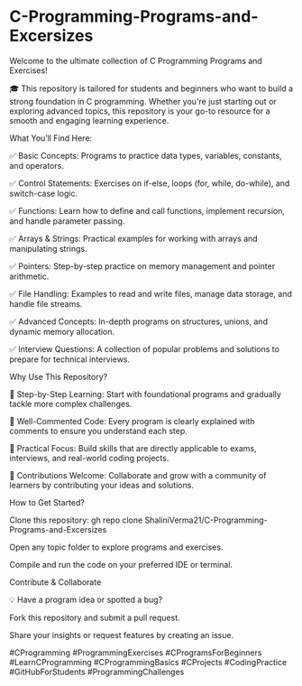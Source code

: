 # C-Programming-Programs-and-Excersizes



Welcome to the ultimate collection of C Programming Programs and Exercises! 

🎓 This repository is tailored for students and beginners who want to build a strong foundation in C programming. Whether you're just starting out or exploring advanced topics, this repository is your go-to resource for a smooth and engaging learning experience.




What You’ll Find Here:


✅ Basic Concepts: Programs to practice data types, variables, constants, and operators.

✅ Control Statements: Exercises on if-else, loops (for, while, do-while), and switch-case logic.

✅ Functions: Learn how to define and call functions, implement recursion, and handle parameter passing.

✅ Arrays & Strings: Practical examples for working with arrays and manipulating strings.

✅ Pointers: Step-by-step practice on memory management and pointer arithmetic.

✅ File Handling: Examples to read and write files, manage data storage, and handle file streams.

✅ Advanced Concepts: In-depth programs on structures, unions, and dynamic memory allocation.

✅ Interview Questions: A collection of popular problems and solutions to prepare for technical interviews.




Why Use This Repository?


🌟 Step-by-Step Learning: Start with foundational programs and gradually tackle more complex challenges.

📘 Well-Commented Code: Every program is clearly explained with comments to ensure you understand each step.

🎯 Practical Focus: Build skills that are directly applicable to exams, interviews, and real-world coding projects.

🔄 Contributions Welcome: Collaborate and grow with a community of learners by contributing your ideas and solutions.




How to Get Started?


Clone this repository:
gh repo clone ShaliniVerma21/C-Programming-Programs-and-Excersizes

Open any topic folder to explore programs and exercises.

Compile and run the code on your preferred IDE or terminal.




Contribute & Collaborate


💡 Have a program idea or spotted a bug?

Fork this repository and submit a pull request.

Share your insights or request features by creating an issue.



#CProgramming #ProgrammingExercises #CProgramsForBeginners #LearnCProgramming #CProgrammingBasics #CProjects #CodingPractice #GitHubForStudents #ProgrammingChallenges
